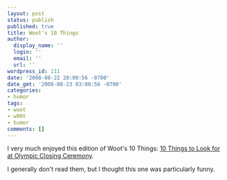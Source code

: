 ```yaml
---
layout: post
status: publish
published: true
title: Woot's 10 Things
author:
  display_name: ''
  login: ''
  email: ''
  url: ''
wordpress_id: 111
date: '2008-08-22 20:00:56 -0700'
date_gmt: '2008-08-23 03:00:56 -0700'
categories:
- humor
tags:
- woot
- w00t
- humor
comments: []
---
```

I very much enjoyed this edition of Woot's 10 Things: [10 Things to Look for at Olympic Closing Ceremony](http://www.woot.com/Blog/ViewEntry.aspx?Id=5722).

I generally don't read them, but I thought this one was particularly funny.

